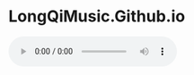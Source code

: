 # LongQiMusic.Github.io
<audio controls autoplay="autoplay" loop="loop">
<source src="test.mp3" type="audio/mpeg" />
</audio> 
